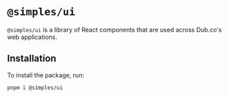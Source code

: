 # `@simples/ui`

`@simples/ui` is a library of React components that are used across Dub.co's web applications.

## Installation

To install the package, run:

```bash
pnpm i @simples/ui
```
